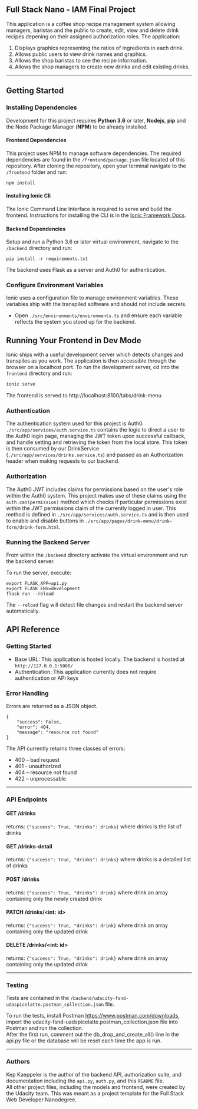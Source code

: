 ## Full Stack Nano - IAM Final Project

This application is a coffee shop recipe management system allowing managers, baristas and the public to create, edit, view and delete drink recipes depening on their assigned authorization roles. The application:

1. Displays graphics representing the ratios of ingredients in each drink.
2. Allows public users to view drink names and graphics.
3. Allows the shop baristas to see the recipe information.
4. Allows the shop managers to create new drinks and edit existing drinks.

---
## Getting Started

### Installing Dependencies

Development for this project requires **Python 3.6** or later, **Nodejs**, **pip** and the Node Package Manager (**NPM**) to be already installed.

#### Frontend Dependencies

This project uses NPM to manage software dependencies. The required dependencies are found in the `/frontend/package.json` file located of this repository. After cloning the repository, open your terminal navigate to the `/frontend` folder and run:

    npm install

#### Installing Ionic Cli

The Ionic Command Line Interface is required to serve and build the frontend. Instructions for installing the CLI is in the [Ionic Framework Docs](https://ionicframework.com/docs/installation/cli).

#### Backend Dependencies

Setup and run a Python 3.6 or later virtual environment, navigate to the `/backend` directory and run:

    pip install -r requirements.txt

The backend uses Flask as a server and Auth0 for authentication.

### Configure Environment Variables

Ionic uses a configuration file to manage environment variables. These variables ship with the transpiled software and should not include secrets.

- Open `./src/environments/environments.ts` and ensure each variable reflects the system you stood up for the backend.

## Running Your Frontend in Dev Mode

Ionic ships with a useful development server which detects changes and transpiles as you work. The application is then accessible through the browser on a localhost port. To run the development server, cd into the `frontend` directory and run:

```bash
ionic serve
```
The frontend is served to http://localhost:8100/tabs/drink-menu   

### Authentication

The authentication system used for this project is Auth0. `./src/app/services/auth.service.ts` contains the logic to direct a user to the Auth0 login page, managing the JWT token upon successful callback, and handle setting and retrieving the token from the local store. This token is then consumed by our DrinkService (`./src/app/services/drinks.service.ts`) and passed as an Authorization header when making requests to our backend.

### Authorization

The Auth0 JWT includes claims for permissions based on the user's role within the Auth0 system. This project makes use of these claims using the `auth.can(permission)` method which checks if particular permissions exist within the JWT permissions claim of the currently logged in user. This method is defined in  `./src/app/services/auth.service.ts` and is then used to enable and disable buttons in `./src/app/pages/drink-menu/drink-form/drink-form.html`.

### Running the Backend Server

From within the `/backend` directory activate the virtual environment and run the backend server.

To run the server, execute:

    export FLASK_APP=api.py
    export FLASK_ENV=development
    flask run --reload

The `--reload` flag will detect file changes and restart the backend server automatically.

## API Reference

### Getting Started
* Base URL: This application is hosted locally. The backend is hosted at `http://127.0.0.1:5000/` 
* Authentication: This application currently does not require authentication or API keys

### Error Handling

Errors are returned as a JSON object.

    {
        "success": False,
        "error": 404,
        "message": "resource not found"
    }

The API currently returns three classes of errors:

* 400 – bad request 
* 401 - unauthorized
* 404 – resource not found  
* 422 – unprocessable

---
### API Endpoints   

#### GET /drinks
returns:
`{"success": True, "drinks": drinks}` where drinks is the list of drinks
#### GET /drinks-detail
returns:
`{"success": True, "drinks": drinks}` where drinks is a detailed list of drinks
#### POST /drinks
returns:
`{"success": True, "drinks": drink}` where drink an array containing only the newly created drink
#### PATCH /drinks/<int: id>
returns:
`{"success": True, "drinks": drink}` where drink an array containing only the updated drink
#### DELETE /drinks/<int: id>
returns:
`{"success": True, "drinks": drink}` where drink an array containing only the updated drink   

---
### Testing

Tests are contained in the `/backend/udacity-fsnd-udaspicelatte.postman_collection.json` file.

To run the tests, install Postman https://www.postman.com/downloads, import the udacity-fsnd-uadspicelatte.postman_collection.json file into Postman and run the collection.  
After the first run, comment out the db_drop_and_create_all() line in the api.py file or the database will be reset each time the app is run.

---
### Authors
Kep Kaeppeler is the author of the backend API,  authorization suite, and documentation including the `api.py`, `auth.py`, and this `README` file.  
All other project files, including the models and frontend, were created by the Udacity team. This was meant as a project template for the Full Stack Web Developer Nanodegree.